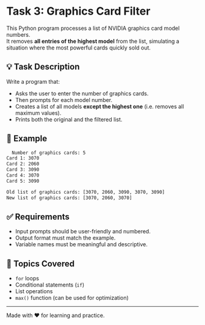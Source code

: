 # Task 3: Graphics Card Filter

This Python program processes a list of NVIDIA graphics card model numbers.  
It removes **all entries of the highest model** from the list, simulating a situation where the most powerful cards quickly sold out.

## 💡 Task Description

Write a program that:

- Asks the user to enter the number of graphics cards.
- Then prompts for each model number.
- Creates a list of all models **except the highest one** (i.e. removes all maximum values).
- Prints both the original and the filtered list.

## 🧾 Example

```bash
  Number of graphics cards: 5
Card 1: 3070
Card 2: 2060
Card 3: 3090
Card 4: 3070
Card 5: 3090

Old list of graphics cards: [3070, 2060, 3090, 3070, 3090]
New list of graphics cards: [3070, 2060, 3070]

```

## ✅ Requirements

- Input prompts should be user-friendly and numbered.
- Output format must match the example.
- Variable names must be meaningful and descriptive.

## 📌 Topics Covered

- `for` loops  
- Conditional statements (`if`)  
- List operations  
- `max()` function (can be used for optimization)

---

Made with ❤️ for learning and practice.


